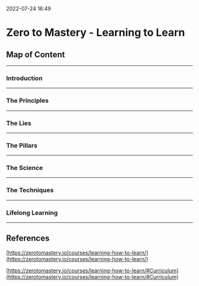 2022-07-24 16:49
# Zero to Mastery - Learning to Learn

## Map of Content
---
### Introduction


---
### The Principles


___
### The Lies


---
### The Pillars


---
### The Science


___
### The Techniques


___
### Lifelong Learning


---
## References
[https://zerotomastery.io/courses/learning-how-to-learn/](https://zerotomastery.io/courses/learning-how-to-learn/)

[https://zerotomastery.io/courses/learning-how-to-learn/#Curriculum](https://zerotomastery.io/courses/learning-how-to-learn/#Curriculum)
